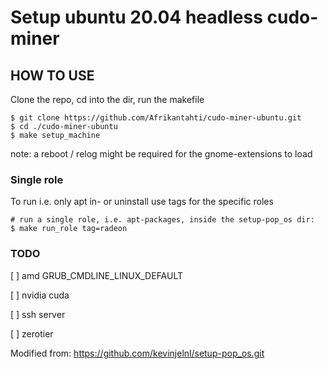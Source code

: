 # Setup ubuntu 20.04 headless cudo-miner

## HOW TO USE

Clone the repo, cd into the dir, run the makefile

```
$ git clone https://github.com/Afrikantahti/cudo-miner-ubuntu.git
$ cd ./cudo-miner-ubuntu
$ make setup_machine
```

note: a reboot / relog might be required for the gnome-extensions to load

### Single role

To run i.e. only apt in- or uninstall use tags for the specific roles

```
# run a single role, i.e. apt-packages, inside the setup-pop_os dir:
$ make run_role tag=radeon
```

### TODO

[ ] amd GRUB_CMDLINE_LINUX_DEFAULT

[ ] nvidia cuda

[ ] ssh server

[ ] zerotier

Modified from:
https://github.com/kevinjelnl/setup-pop_os.git
